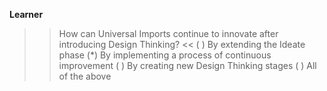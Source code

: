 **Learner**

>> How can Universal Imports continue to innovate after introducing Design Thinking? <<
( ) By extending the Ideate phase
(*) By implementing a process of continuous improvement
( ) By creating new Design Thinking stages
( ) All of the above
